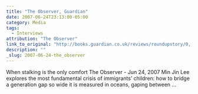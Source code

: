 ```yaml
---
title: "The Observer, Guardian"
date: 2007-06-24T23:13:00-05:00
category: Media
tags:
  - Interviews
attribution: "The Observer"
link_to_original: "http://books.guardian.co.uk/reviews/roundupstory/0,,2109814,00.html"
description: ""
_slug: 2007-06-24-the_observer
---
```


When stalking is the only comfort
The Observer - Jun 24, 2007
Min Jin Lee explores the most fundamental crisis of immigrants’ children: how to bridge a generation gap so wide it is measured in oceans, gaping between ...
